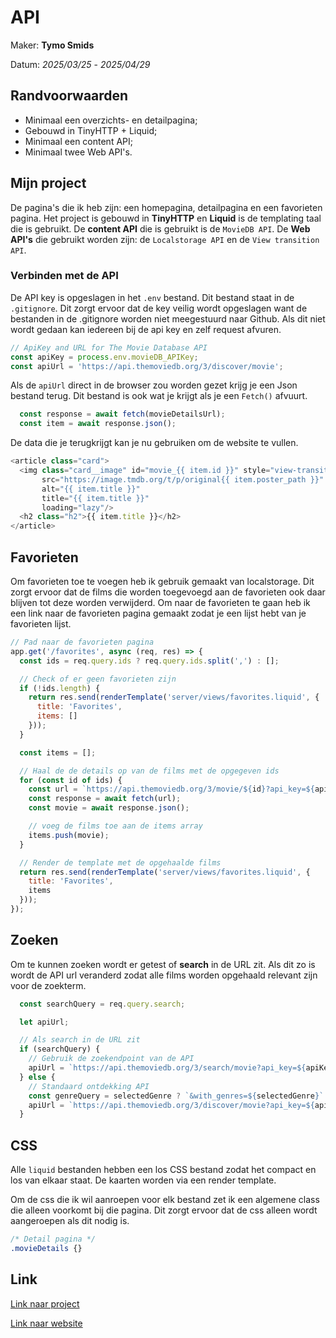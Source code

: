 # API

Maker: **Tymo Smids**

Datum: *2025/03/25* - *2025/04/29*

## Randvoorwaarden

- Minimaal een overzichts- en detailpagina;
- Gebouwd in TinyHTTP + Liquid;
- Minimaal een content API;
- Minimaal twee Web API's.

## Mijn project

De pagina's die ik heb zijn: een homepagina, detailpagina en een favorieten pagina. Het project is gebouwd in **TinyHTTP** en **Liquid** is de templating taal die is gebruikt. De **content API** die is gebruikt is de `MovieDB API`. De **Web API's** die gebruikt worden zijn: de `Localstorage API` en de `View transition API`.

### Verbinden met de API

De API key is opgeslagen in het `.env` bestand. Dit bestand staat in de `.gitignore`. Dit zorgt ervoor dat de key veilig wordt opgeslagen want de bestanden in de .gitignore worden niet meegestuurd naar Github. Als dit niet wordt gedaan kan iedereen bij de api key en zelf request afvuren.

```js
// ApiKey and URL for The Movie Database API
const apiKey = process.env.movieDB_APIKey;
const apiUrl = 'https://api.themoviedb.org/3/discover/movie';
```

Als de `apiUrl` direct in de browser zou worden gezet krijg je een Json bestand terug. Dit bestand is ook wat je krijgt als je een `Fetch()` afvuurt.

```js
  const response = await fetch(movieDetailsUrl);
  const item = await response.json();
```

De data die je terugkrijgt kan je nu gebruiken om de website te vullen.

```js
<article class="card">
  <img class="card__image" id="movie_{{ item.id }}" style="view-transition-name: movie_{{ item.id }}"
       src="https://image.tmdb.org/t/p/original{{ item.poster_path }}" 
       alt="{{ item.title }}" 
       title="{{ item.title }}" 
       loading="lazy"/>
  <h2 class="h2">{{ item.title }}</h2>
</article>
```

## Favorieten

Om favorieten toe te voegen heb ik gebruik gemaakt van localstorage. Dit zorgt ervoor dat de films die worden toegevoegd aan de favorieten ook daar blijven tot deze worden verwijderd. Om naar de favorieten te gaan heb ik een link naar de favorieten pagina gemaakt zodat je een lijst hebt van je favorieten lijst.

```js
// Pad naar de favorieten pagina
app.get('/favorites', async (req, res) => {
  const ids = req.query.ids ? req.query.ids.split(',') : [];

  // Check of er geen favorieten zijn
  if (!ids.length) {
    return res.send(renderTemplate('server/views/favorites.liquid', {
      title: 'Favorites',
      items: []
    }));
  }

  const items = [];

  // Haal de de details op van de films met de opgegeven ids
  for (const id of ids) {
    const url = `https://api.themoviedb.org/3/movie/${id}?api_key=${apiKey}&language=en-US`;
    const response = await fetch(url);
    const movie = await response.json();

    // voeg de films toe aan de items array
    items.push(movie);  
  }

  // Render de template met de opgehaalde films
  return res.send(renderTemplate('server/views/favorites.liquid', {
    title: 'Favorites',
    items
  }));
});
```

## Zoeken

Om te kunnen zoeken wordt er getest of **search** in de URL zit. Als dit zo is wordt de API url veranderd zodat alle films worden opgehaald relevant zijn voor de zoekterm.

```js
  const searchQuery = req.query.search;

  let apiUrl;

  // Als search in de URL zit
  if (searchQuery) {
    // Gebruik de zoekendpoint van de API
    apiUrl = `https://api.themoviedb.org/3/search/movie?api_key=${apiKey}&language=en-US&page=${page}&query=${encodeURIComponent(searchQuery)}`;
  } else {
    // Standaard ontdekking API
    const genreQuery = selectedGenre ? `&with_genres=${selectedGenre}` : '';
    apiUrl = `https://api.themoviedb.org/3/discover/movie?api_key=${apiKey}&language=en-US&page=${page}&sort_by=${sort}${genreQuery}`;
  }
```

## CSS

Alle `liquid` bestanden hebben een los CSS bestand zodat het compact en los van elkaar staat. De kaarten worden via een render template.

Om de css die ik wil aanroepen voor elk bestand zet ik een algemene class die alleen voorkomt bij die pagina. Dit zorgt ervoor dat de css alleen wordt aangeroepen als dit nodig is.

```css
/* Detail pagina */
.movieDetails {}
```

## Link

[Link naar project](tymonl.github.io/API-2425/)

[Link naar website](https://api-2425-rpyo.onrender.com/)
